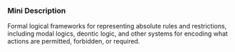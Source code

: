 ### Mini Description

Formal logical frameworks for representing absolute rules and restrictions, including modal logics, deontic logic, and other systems for encoding what actions are permitted, forbidden, or required.
